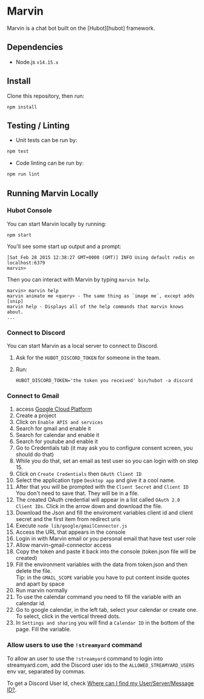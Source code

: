 # Marvin

Marvin is a chat bot built on the [Hubot][hubot] framework.

## Dependencies

- Node.js `v14.15.x`

## Install

Clone this repository, then run:

    npm install

## Testing / Linting

- Unit tests can be run by:

```bash
npm test
```

- Code linting can be run by:

```bash
npm run lint
```

## Running Marvin Locally

### Hubot Console

You can start Marvin locally by running:

    npm start

You'll see some start up output and a prompt:

    [Sat Feb 28 2015 12:38:27 GMT+0000 (GMT)] INFO Using default redis on localhost:6379
    marvin>

Then you can interact with Marvin by typing `marvin help`.

    marvin> marvin help
    marvin animate me <query> - The same thing as `image me`, except adds [snip]
    marvin help - Displays all of the help commands that marvin knows about.
    ...

### Connect to Discord

You can start Marvin as a local server to connect to Discord.

1.  Ask for the `HUBOT_DISCORD_TOKEN` for someone in the team.
2.  Run:

        HUBOT_DISCORD_TOKEN='the token you received' bin/hubot -a discord

### Connect to Gmail

1. access [Google Cloud Platform](https://console.developers.google.com)
2. Create a project
3. Click on `Enable APIS and services`
4. Search for gmail and enable it
5. Search for calendar and enable it
6. Search for youtube and enable it
7. Go to Credentials tab (it may ask you to configure consent screen, you should do that)
8. While you do that, set an email as test user so you can login with on step 15.
9. Click on `Create Credentials` then `OAuth Client ID`
10. Select the application type `Desktop app` and give it a cool name.
11. After that you will be prompted with the `Client Secret` and `Client ID` You don't need to save that. They will be in a file.
12. The created OAuth credential will appear in a list called `OAuth 2.0 Client IDs`. Click in the arrow down and download the file.
13. Download the Json and fill the enviroment variables client id and client secret and the first item from redirect uris
14. Execute `node lib/google/gmailConnector.js`
15. Access the URL that appears in the console
16. Login in with Marvin email or you personal email that have test user role
17. Allow marvin-gmail-connector access
18. Copy the token and paste it back into the console (token.json file will be created)
19. Fill the environment variables with the data from token.json and then delete the file.<br>
    Tip: in the `GMAIL_SCOPE` variable you have to put content inside quotes and apart by space
20. Run marvin normally
21. To use the calendar command you need to fill the variable with an calendar id.
22. Go to google calendar, in the left tab, select your calendar or create one. To select, click in the vertical threed dots.
23. In `Settings and sharing` you will find a `Calendar ID` in the bottom of the page. Fill the variable.

### Allow users to use the `!streamyard` command

To allow an user to use the `!streamyard` command to login into streamyard.com,
add the Discord user ids to the `ALLOWED_STREAMYARD_USERS` env var, separated by commas.

To get a Discord User Id, check [Where can I find my User/Server/Message ID?](https://support.discord.com/hc/en-us/articles/206346498-Where-can-I-find-my-User-Server-Message-ID-).
